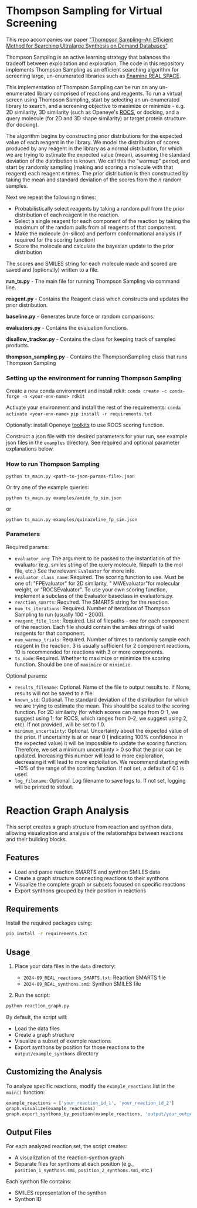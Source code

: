 # Thompson Sampling for Virtual Screening

This repo accompanies our paper ["Thompson Sampling─An Efficient Method for Searching Ultralarge Synthesis on Demand Databases"](https://pubs.acs.org/doi/10.1021/acs.jcim.3c01790).

Thompson Sampling
is an active learning strategy that balances the tradeoff between exploitation and exploration. The code in this
repository implements Thompson Sampling as an efficient searching algorithm for screening large, un-enumerated
libraries such as [Enamine REAL SPACE](https://enamine.net/compound-collections/real-compounds/real-space-navigator).

This implementation of Thompson Sampling can be run on any un-enumerated library comprised of reactions and reagents. To
run a virtual screen using Thompson Sampling, start by selecting an un-enumerated library to search, and a screening
objective to maximize or minimize - e.g. 2D similarity, 3D similarity (such as
Openeye's [ROCS](https://docs.eyesopen.com/applications/rocs/index.html), or docking, and a query molecule (for 2D and
3D shape similarity) or target protein structure (for docking).

The algorithm begins by constructing prior distributions for the expected value of each reagent in the library. We model
the distribution of scores produced by any reagent in the library as a normal distribution, for which we are trying to
estimate the expected value (mean), assuming the standard deviation of the distribution is known. We call this the
"warmup" period, and start by randomly sampling (making and scoring a molecule with that reagent) each reagent _n_
times. The prior distribution is then constructed by taking the mean and standard deviation of the scores from the _n_
random samples.

Next we repeat the following _n_ times:

- Probabilistically select reagents by taking a random pull from the prior distribution of each reagent in the reaction.
- Select a single reagent for each component of the reaction by taking the maximum of the random pulls from all
  reagents of that component.
- Make the molecule (in-silico) and perform conformational analysis (if required for the scoring function)
- Score the molecule and calculate the bayesian update to the prior distribution

The scores and SMILES string for each molecule made and scored are saved and (optionally) written to a file.

**run_ts.py** - The main file for running Thompson Sampling via command line.

**reagent.py** - Contains the Reagent class which constructs and updates the prior distribution.

**baseline.py** - Generates brute force or random comparisons.

**evaluators.py** - Contains the evaluation functions.

**disallow_tracker.py** - Contains the class for keeping track of sampled products.

**thompson_sampling.py** - Contains the ThompsonSampling class that runs Thompson Sampling

### Setting up the environment for running Thompson Sampling

Create a new conda environment and install rdkit:
`conda create -c conda-forge -n <your-env-name> rdkit`

Activate your environment and install the rest of the requirements:
`conda activate <your-env-name>`
`pip install -r requirements.txt`

Optionally: install Openeye [toolkits](https://docs.eyesopen.com/toolkits/python/quickstart-python/install.html) to use
ROCS scoring function.

Construct a json file with the desired parameters for your run, see example json files in the `examples` directory. See
required and optional parameter explanations below.

### How to run Thompson Sampling

`python ts_main.py <path-to-json-params-file>.json`

Or try one of the example queries:

`python ts_main.py examples/amide_fp_sim.json`

or

`python ts_main.py examples/quinazoline_fp_sim.json`


### Parameters

Required params:
- `evaluator_arg`: The argument to be passed to the instantiation of the evaluator (e.g. smiles string of the query
molecule, filepath to the mol file, etc.) See the relevant `Evaluator` for more info.
- `evaluator_class_name`: Required. The scoring function to use. Must be one of: "FPEvaluator" for 2D similarity, "
MWEvaluator"for molecular weight, or "ROCSEvaluator". To use your own scoring function, implement a subclass of the
Evaluator baseclass in evaluators.py.
- `reaction_smarts`: Required. The SMARTS string for the reaction.
- `num_ts_iterations`: Required. Number of iterations of Thompson Sampling to run (usually 100 - 2000).
- `reagent_file_list`: Required. List of filepaths - one for each component of the reaction. Each file should contain the
smiles strings of valid reagents for that component.
- `num_warmup_trials`: Required. Number of times to randomly sample each reagent in the reaction. 3 is usually sufficient
for 2 component reactions, 10 is recommended for reactions with 3 or more components.
- `ts_mode`: Required. Whether to maximize or minimize the scoring function. Should be one of `maximize` or `minimize`.

Optional params:
- `results_filename`: Optional. Name of the file to output results to. If None, results will not be saved to a file.
- `known_std`: Optional. The standard deviation of the distribution for which we are trying to estimate the mean. This
should be scaled to the scoring function. For 2D similarity (for which scores can range from 0-1, we suggest using 1;
for ROCS, which ranges from 0-2, we suggest using 2, etc). If not provided, will be set to 1.0.
- `minimum_uncertainty`: Optional. Uncertainty about the expected value of the prior. If uncertainty is at or near 0 (
indicating 100% confidence in the expected value) it will be impossible to update the scoring function. Therefore, we
set a minimum uncertainty > 0 so that the prior can be updated. Increasing this number will lead to more exploration,
decreasing it will lead to more exploitation. We recommend starting with ~10% of the range of the scoring function. If
not set, a default of 0.1 is used.
- `log_filename`: Optional. Log filename to save logs to. If not set, logging will be printed to stdout.

# Reaction Graph Analysis

This script creates a graph structure from reaction and synthon data, allowing visualization and analysis of the relationships between reactions and their building blocks.

## Features

- Load and parse reaction SMARTS and synthon SMILES data
- Create a graph structure connecting reactions to their synthons
- Visualize the complete graph or subsets focused on specific reactions
- Export synthons grouped by their position in reactions

## Requirements

Install the required packages using:

```bash
pip install -r requirements.txt
```

## Usage

1. Place your data files in the `data` directory:
   - `2024-09_REAL_reactions_SMARTS.txt`: Reaction SMARTS file
   - `2024-09_REAL_synthons.smi`: Synthon SMILES file

2. Run the script:
```bash
python reaction_graph.py
```

By default, the script will:
- Load the data files
- Create a graph structure
- Visualize a subset of example reactions
- Export synthons by position for those reactions to the `output/example_synthons` directory

## Customizing the Analysis

To analyze specific reactions, modify the `example_reactions` list in the `main()` function:

```python
example_reactions = ['your_reaction_id_1', 'your_reaction_id_2']
graph.visualize(example_reactions)
graph.export_synthons_by_position(example_reactions, 'output/your_output_dir')
```

## Output Files

For each analyzed reaction set, the script creates:
- A visualization of the reaction-synthon graph
- Separate files for synthons at each position (e.g., `position_1_synthons.smi`, `position_2_synthons.smi`, etc.)

Each synthon file contains:
- SMILES representation of the synthon
- Synthon ID
